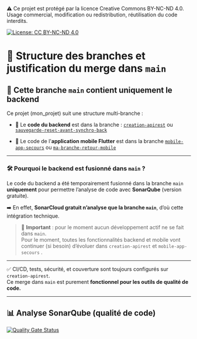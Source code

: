⚠️ Ce projet est protégé par la licence Creative Commons BY-NC-ND 4.0.  
Usage commercial, modification ou redistribution, réutilisation du code interdits.

[![License: CC BY-NC-ND 4.0](https://img.shields.io/badge/Licence-CC%20BY--NC--ND%204.0-lightgrey.svg)](https://creativecommons.org/licenses/by-nc-nd/4.0/)




# 📂 Structure des branches et justification du merge dans `main`

## 🎯 Cette branche `main` contient uniquement le backend

Ce projet (mon_projet) suit une structure multi-branche :

- 🧪 Le **code du backend** est dans la branche : 
           [`creation-apirest`](https://github.com/andorafa/mon_projet/tree/creation-apirest) 
           ou [`sauvegarde-reset-avant-synchro-back`](https://github.com/andorafa/mon_projet/tree/sauvegarde-reset-avant-synchro-back)

- 📱 Le code de l'**application mobile Flutter** est dans la branche
           [`mobile-app-secours`](https://github.com/andorafa/mon_projet/tree/mobile-app-secours)
           ou [`ma-branche-retour-mobile`](https://github.com/andorafa/mon_projet/tree/ma-branche-retour-mobile)

---

### 🛠️ Pourquoi le backend est fusionné dans `main` ?

Le code du backend a été temporairement fusionné dans la branche `main` **uniquement** pour permettre l’analyse de code avec **SonarQube** (version gratuite).

➡️ En effet, **SonarCloud gratuit n’analyse que la branche `main`**, d’où cette intégration technique.

> 🚨 **Important** : pour le moment aucun développement actif ne se fait dans `main`.  
> Pour le moment, toutes les fonctionnalités backend et mobile vont continuer (si besoin) d’évoluer dans `creation-apirest` et `mobile-app-secours` .

---

✅ CI/CD, tests, sécurité, et couverture sont toujours configurés sur `creation-apirest`.  
Ce merge dans `main` est purement **fonctionnel pour les outils de qualité de code.**

---

## 📊 Analyse SonarQube (qualité de code)
[![Quality Gate Status](https://sonarcloud.io/api/project_badges/measure?project=andorafa_mon_projet&metric=alert_status)](https://sonarcloud.io/summary/new_code?id=andorafa_mon_projet)

